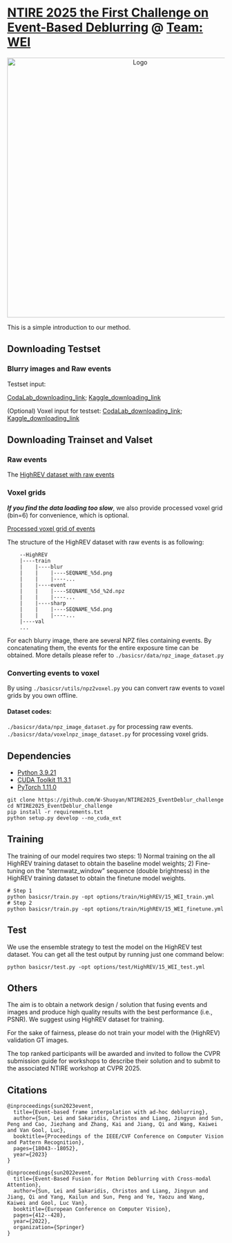 # [NTIRE 2025 the First Challenge on Event-Based Deblurring](https://codalab.lisn.upsaclay.fr/competitions/21498) @ [Team: WEI](https://cvlai.net/ntire/2025/)

<p align="center">
  <img src="./figs/logo.jpg" alt="Logo" width="600">
</p>


This is a simple introduction to our method.

## Downloading Testset
### Blurry images and Raw events
Testset input: 

[CodaLab_downloading_link](https://codalab.lisn.upsaclay.fr/my/datasets/download/3ed362b8-9084-414d-a5f3-d906708773cf); [Kaggle_downloading_link](https://www.kaggle.com/datasets/lei0331/highrev-testset)

(Optional) Voxel input for testset:
[CodaLab_downloading_link](https://codalab.lisn.upsaclay.fr/my/datasets/download/bf89f778-353a-4a51-9dba-69894de81db0); [Kaggle_downloading_link](https://www.kaggle.com/datasets/lei0331/highrev-testset)

## Downloading Trainset and Valset

### Raw events
The [HighREV dataset with raw events](https://codalab.lisn.upsaclay.fr/my/datasets/download/9f275580-9b38-4984-b995-1e59e96b6111)


### Voxel grids
***If you find the data loading too slow***, we also provide processed voxel grid (bin=6) for convenience, which is optional.

[Processed voxel grid of events](https://codalab.lisn.upsaclay.fr/my/datasets/download/c83e95ab-d4e6-4b9f-b7de-e3d3b45356e3)




The structure of the HighREV dataset with raw events is as following:

```
    --HighREV
    |----train
    |    |----blur
    |    |    |----SEQNAME_%5d.png
    |    |    |----...
    |    |----event
    |    |    |----SEQNAME_%5d_%2d.npz
    |    |    |----...
    |    |----sharp
    |    |    |----SEQNAME_%5d.png
    |    |    |----...
    |----val
    ...

```
For each blurry image, there are several NPZ files containing events. By concatenating them, the events for the entire exposure time can be obtained. More details please refer to `./basicsr/data/npz_image_dataset.py`


### Converting events to voxel
By using `./basicsr/utils/npz2voxel.py` you can convert raw events to voxel grids by you own offline.

#### Dataset codes:
`./basicsr/data/npz_image_dataset.py` for processing raw events.
`./basicsr/data/voxelnpz_image_dataset.py` for processing voxel grids.

## Dependencies

- [Python 3.9.21](https://www.python.org/downloads/release/python-3921/)
- [CUDA Toolkit 11.3.1](https://developer.nvidia.com/cuda-11-3-1-download-archive)
- [PyTorch 1.11.0](https://pytorch.org/get-started/previous-versions/#v1110)

```shell
git clone https://github.com/W-Shuoyan/NTIRE2025_EventDeblur_challenge
cd NTIRE2025_EventDeblur_challenge
pip install -r requirements.txt
python setup.py develop --no_cuda_ext
```

## Training

The training of our model requires two steps: 1) Normal training on the all HighREV training dataset to obtain the baseline model weights; 2) Fine-tuning on the “sternwatz_window” sequence (double brightness) in the HighREV training dataset to obtain the finetune model weights.


```shell
# Step 1
python basicsr/train.py -opt options/train/HighREV/15_WEI_train.yml
# Step 2
python basicsr/train.py -opt options/train/HighREV/15_WEI_finetune.yml
```


## Test

We use the ensemble strategy to test the model on the HighREV test dataset. You can get all the test output by running just one command below:


```shell
python basicsr/test.py -opt options/test/HighREV/15_WEI_test.yml
```


<!-- ## How to start training?

We provide a simple codebase here:


```
git clone https://github.com/AHupuJR/NTIRE2025_EventDeblur_challenge
cd NTIRE2025_EventDeblur_challenge
pip install -r requirements.txt
python setup.py develop --no_cuda_ext
```
Single GPU training:
```
python ./basicsr/train.py -opt options/train/HighREV/EFNet_HighREV_Deblur.yml
```
Multi-GPU training:
```
python -m torch.distributed.launch --nproc_per_node=4 --master_port=4321 basicsr/train.py -opt options/train/HighREV/EFNet_HighREV_Deblur.yml --launcher pytorch
```


## How to start testing?
Example:
```
python3 basicsr/test.py -opt options/test/HighREV/EFNet_HighREV_Deblur.yml
```

Calculating flops:
set ``print_flops`` to ``true`` and set your input shapes in ``flops_input_shape`` in the test yml file.
Example:
```
print_flops: true 
flops_input_shape: 
  - [3, 256, 256] # image shape
  - [6, 256, 256] # event shape
```

Be sure to modify the path configurations in yml file. -->



<!-- ## Develop your own model
We recommand to used basicsr (already used here, [tutorial](https://github.com/XPixelGroup/BasicSR)) for developing. It is easy to change the models in `./basicsr/models`.



## Use your own codes
The dataset-related code is in `./basicsr/data/npz_image_dataset.py`. If you are not using the code from this repository, please integrate it into your own code for convenience. -->


## Others
The aim is to obtain a network design / solution that fusing events and images and produce high quality results with the best performance (i.e., PSNR). We suggest using HighREV dataset for training.

For the sake of fairness, please do not train your model with the (HighREV) validation GT images.


The top ranked participants will be awarded and invited to follow the CVPR submission guide for workshops to describe their solution and to submit to the associated NTIRE workshop at CVPR 2025.
   
<!-- ## How to add your model to this baseline?
1. Register your team in the [Google Spreadsheet](https://docs.google.com/spreadsheets/d/1XVa8LIaAURYpPvMf7i-_Yqlzh-JsboG0hvcnp-oI9rs/edit?usp=sharing) and get your team ID.
2. Put your the code of your model in `./models/[Your_Team_ID]_[Your_Model_Name].py`
   - Please add **only one** file in the folder `./models`. **Please do not add other submodules**.
   - Please zero pad [Your_Team_ID] into two digits: e.g. 00, 01, 02 
3. Put the pretrained model in `./model_zoo/[Your_Team_ID]_[Your_Model_Name].[pth or pt or ckpt]`
   - Please zero pad [Your_Team_ID] into two digits: e.g. 00, 01, 02  
4. Add your model to the model loader `./test_demo/select_model` as follows:
    ```python
        elif model_id == [Your_Team_ID]:
            # define your model and load the checkpoint
    ```
   - Note: Please set the correct data_range, either 255.0 or 1.0
5. Send us the command to download your code, e.g, 
   - `git clone [Your repository link]`
   - We will do the following steps to add your code and model checkpoint to the repository.
This repository shows how to add noise to synthesize the noisy image. It also shows how you can save an image. -->



## Citations

```
@inproceedings{sun2023event,
  title={Event-based frame interpolation with ad-hoc deblurring},
  author={Sun, Lei and Sakaridis, Christos and Liang, Jingyun and Sun, Peng and Cao, Jiezhang and Zhang, Kai and Jiang, Qi and Wang, Kaiwei and Van Gool, Luc},
  booktitle={Proceedings of the IEEE/CVF Conference on Computer Vision and Pattern Recognition},
  pages={18043--18052},
  year={2023}
}

@inproceedings{sun2022event,
  title={Event-Based Fusion for Motion Deblurring with Cross-modal Attention},
  author={Sun, Lei and Sakaridis, Christos and Liang, Jingyun and Jiang, Qi and Yang, Kailun and Sun, Peng and Ye, Yaozu and Wang, Kaiwei and Gool, Luc Van},
  booktitle={European Conference on Computer Vision},
  pages={412--428},
  year={2022},
  organization={Springer}
}
```
